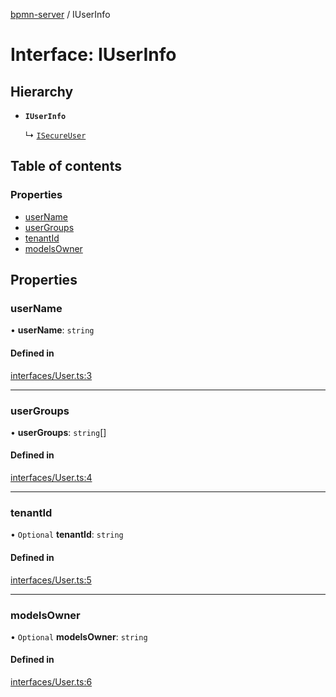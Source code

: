 [bpmn-server](../readme.md) / IUserInfo

# Interface: IUserInfo

## Hierarchy

- **`IUserInfo`**

  ↳ [`ISecureUser`](ISecureUser.md)

## Table of contents

### Properties

- [userName](IUserInfo.md#username)
- [userGroups](IUserInfo.md#usergroups)
- [tenantId](IUserInfo.md#tenantid)
- [modelsOwner](IUserInfo.md#modelsowner)

## Properties

### userName

• **userName**: `string`

#### Defined in

[interfaces/User.ts:3](https://github.com/bpmnServer/bpmn-server/blob/67a073b/src/interfaces/User.ts#L3)

___

### userGroups

• **userGroups**: `string`[]

#### Defined in

[interfaces/User.ts:4](https://github.com/bpmnServer/bpmn-server/blob/67a073b/src/interfaces/User.ts#L4)

___

### tenantId

• `Optional` **tenantId**: `string`

#### Defined in

[interfaces/User.ts:5](https://github.com/bpmnServer/bpmn-server/blob/67a073b/src/interfaces/User.ts#L5)

___

### modelsOwner

• `Optional` **modelsOwner**: `string`

#### Defined in

[interfaces/User.ts:6](https://github.com/bpmnServer/bpmn-server/blob/67a073b/src/interfaces/User.ts#L6)
